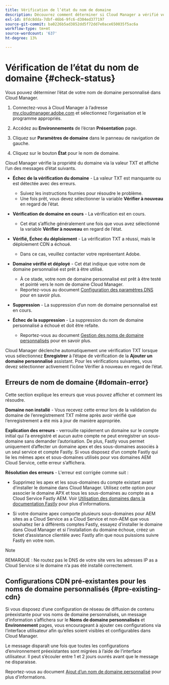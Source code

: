 ```yaml
---
title: Vérification de l’état du nom de domaine
description: Découvrez comment déterminer si Cloud Manager a vérifié votre nom de domaine personnalisé avec succès.
exl-id: 8fdc8dda-7dbf-46b6-9fc6-d304ed377197
source-git-commit: ba0226b5ad3852dd5f72dd7e0ace650035f5ac6a
workflow-type: tm+mt
source-wordcount: '637'
ht-degree: 13%

---
```



# Vérification de l’état du nom de domaine {#check-status}

Vous pouvez déterminer l’état de votre nom de domaine personnalisé dans Cloud Manager.

1. Connectez-vous à Cloud Manager à l’adresse [my.cloudmanager.adobe.com](https://my.cloudmanager.adobe.com/) et sélectionnez l’organisation et le programme appropriés.

1. Accédez au **Environnements** de l’écran **Présentation** page.

1. Cliquez sur **Paramètres de domaine** dans le panneau de navigation de gauche.

1. Cliquez sur le bouton **État** pour le nom de domaine.

Cloud Manager vérifie la propriété du domaine via la valeur TXT et affiche l’un des messages d’état suivants.

* **Échec de la vérification du domaine** - La valeur TXT est manquante ou est détectée avec des erreurs.

   * Suivez les instructions fournies pour résoudre le problème.
   * Une fois prêt, vous devez sélectionner la variable **Vérifier à nouveau** en regard de l’état.

* **Vérification de domaine en cours** - La vérification est en cours.

   * Cet état s’affiche généralement une fois que vous avez sélectionné la variable **Vérifier à nouveau** en regard de l’état.

* **Vérifié, Échec du déploiement** - La vérification TXT a réussi, mais le déploiement CDN a échoué.

   * Dans ce cas, veuillez contacter votre représentant Adobe.

* **Domaine vérifié et déployé** - Cet état indique que votre nom de domaine personnalisé est prêt à être utilisé.

   * À ce stade, votre nom de domaine personnalisé est prêt à être testé et pointé vers le nom de domaine Cloud Manager.
   * Reportez-vous au document [Configuration des paramètres DNS](/help/implementing/cloud-manager/custom-domain-names/configure-dns-settings.md) pour en savoir plus.

* **Suppression** - La suppression d’un nom de domaine personnalisé est en cours.

* **Échec de la suppression** - La suppression du nom de domaine personnalisé a échoué et doit être refaite.

   * Reportez-vous au document [Gestion des noms de domaine personnalisés](/help/implementing/cloud-manager/custom-domain-names/managing-custom-domain-names.md) pour en savoir plus.

Cloud Manager déclenche automatiquement une vérification TXT lorsque vous sélectionnez **Enregistrer** à l’étape de vérification de la **Ajouter un domaine personnalisé** assistant. Pour les vérifications suivantes, vous devez sélectionner activement l’icône Vérifier à nouveau en regard de l’état.

## Erreurs de nom de domaine {#domain-error}

Cette section explique les erreurs que vous pouvez afficher et comment les résoudre.

**Domaine non installé** - Vous recevez cette erreur lors de la validation du domaine de l’enregistrement TXT même après avoir vérifié que l’enregistrement a été mis à jour de manière appropriée.

**Explication des erreurs** - verrouille rapidement un domaine sur le compte initial qui l’a enregistré et aucun autre compte ne peut enregistrer un sous-domaine sans demander l’autorisation. De plus, Fastly vous permet uniquement d’affecter un domaine apex et des sous-domaines associés à un seul service et compte Fastly. Si vous disposez d’un compte Fastly qui lie les mêmes apex et sous-domaines utilisés pour vos domaines AEM Cloud Service, cette erreur s’affichera.

**Résolution des erreurs** - L&#39;erreur est corrigée comme suit :

* Supprimez les apex et les sous-domaines du compte existant avant d’installer le domaine dans Cloud Manager. Utilisez cette option pour associer le domaine APX et tous les sous-domaines au compte as a Cloud Service Fastly AEM. Voir [Utilisation des domaines dans la documentation Fastly](https://docs.fastly.com/en/guides/working-with-domains) pour plus d’informations.

* Si votre domaine apex comporte plusieurs sous-domaines pour AEM sites as a Cloud Service as a Cloud Service et non-AEM que vous souhaitez lier à différents comptes Fastly, essayez d’installer le domaine dans Cloud Manager et si l’installation du domaine échoue, créez un ticket d’assistance clientèle avec Fastly afin que nous puissions suivre Fastly en votre nom.

>[!NOTE]
>
>REMARQUE : Ne routez pas le DNS de votre site vers les adresses IP as a Cloud Service si le domaine n’a pas été installé correctement.

## Configurations CDN pré-existantes pour les noms de domaine personnalisés {#pre-existing-cdn}

Si vous disposez d’une configuration de réseau de diffusion de contenu préexistante pour vos noms de domaine personnalisés, un message d’information s’affichera sur le **Noms de domaine personnalisés** et **Environnement** pages, vous encourageant à ajouter ces configurations via l’interface utilisateur afin qu’elles soient visibles et configurables dans Cloud Manager.

Le message disparaît une fois que toutes les configurations d’environnement préexistantes sont migrées à l’aide de l’interface utilisateur. Il peut s’écouler entre 1 et 2 jours ouvrés avant que le message ne disparaisse.

Reportez-vous au document [Ajout d’un nom de domaine personnalisé](/help/implementing/cloud-manager/custom-domain-names/add-custom-domain-name.md) pour plus d’informations.

